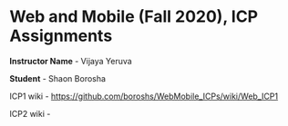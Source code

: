 # Web and Mobile (Fall 2020), ICP Assignments

**Instructor Name** - Vijaya Yeruva

**Student** - Shaon Borosha

ICP1 wiki -  https://github.com/boroshs/WebMobile_ICPs/wiki/Web_ICP1

ICP2 wiki - 
